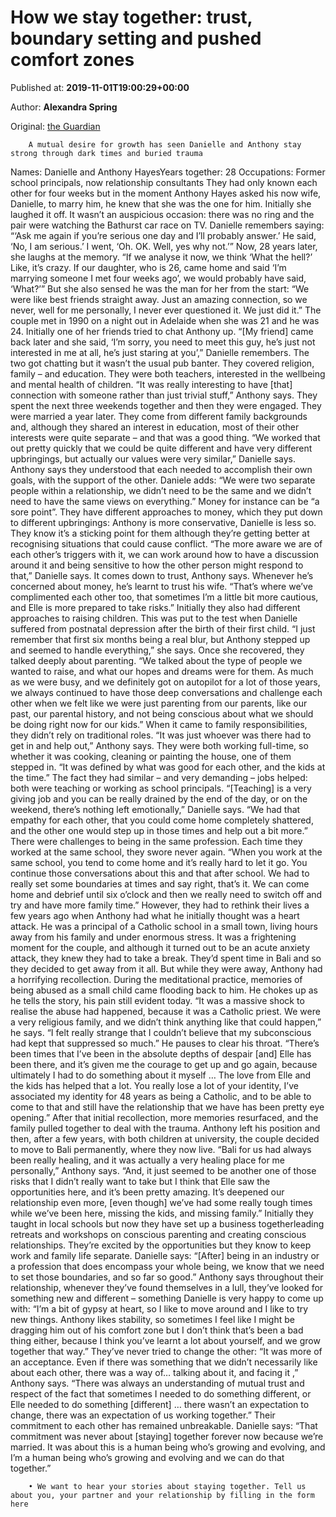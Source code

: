 
# How we stay together: trust, boundary setting and pushed comfort zones

Published at: **2019-11-01T19:00:29+00:00**

Author: **Alexandra Spring**

Original: [the Guardian](https://www.theguardian.com/lifeandstyle/2019/nov/02/how-we-stay-together-trust-boundary-setting-and-pushed-comfort-zones)


        A mutual desire for growth has seen Danielle and Anthony stay strong through dark times and buried trauma
      
Names: Danielle and Anthony HayesYears together: 28 Occupations: Former school principals, now relationship consultants
They had only known each other for four weeks but in the moment Anthony Hayes asked his now wife, Danielle, to marry him, he knew that she was the one for him.
Initially she laughed it off. It wasn’t an auspicious occasion: there was no ring and the pair were watching the Bathurst car race on TV. Danielle remembers saying: “‘Ask me again if you’re serious one day and I’ll probably answer.’ He said, ‘No, I am serious.’ I went, ‘Oh. OK. Well, yes why not.’”
Now, 28 years later, she laughs at the memory. “If we analyse it now, we think ‘What the hell?’ Like, it’s crazy. If our daughter, who is 26, came home and said ‘I’m marrying someone I met four weeks ago’, we would probably have said, ‘What?’”
But she also sensed he was the man for her from the start: “We were like best friends straight away. Just an amazing connection, so we never, well for me personally, I never ever questioned it. We just did it.”
The couple met in 1990 on a night out in Adelaide when she was 21 and he was 24. Initially one of her friends tried to chat Anthony up. “[My friend] came back later and she said, ‘I’m sorry, you need to meet this guy, he’s just not interested in me at all, he’s just staring at you’,” Danielle remembers.
The two got chatting but it wasn’t the usual pub banter. They covered religion, family – and education. They were both teachers, interested in the wellbeing and mental health of children. “It was really interesting to have [that] connection with someone rather than just trivial stuff,” Anthony says.
They spent the next three weekends together and then they were engaged. They were married a year later. They come from different family backgrounds and, although they shared an interest in education, most of their other interests were quite separate – and that was a good thing. “We worked that out pretty quickly that we could be quite different and have very different upbringings, but actually our values were very similar,” Danielle says. Anthony says they understood that each needed to accomplish their own goals, with the support of the other. Daniele adds: “We were two separate people within a relationship, we didn’t need to be the same and we didn’t need to have the same views on everything.”
Money for instance can be “a sore point”. They have different approaches to money, which they put down to different upbringings: Anthony is more conservative, Danielle is less so. They know it’s a sticking point for them although they’re getting better at recognising situations that could cause conflict. “The more aware we are of each other’s triggers with it, we can work around how to have a discussion around it and being sensitive to how the other person might respond to that,” Danielle says.
It comes down to trust, Anthony says. Whenever he’s concerned about money, he’s learnt to trust his wife. “That’s where we’ve complimented each other too, that sometimes I’m a little bit more cautious, and Elle is more prepared to take risks.”
Initially they also had different approaches to raising children. This was put to the test when Danielle suffered from postnatal depression after the birth of their first child. “I just remember that first six months being a real blur, but Anthony stepped up and seemed to handle everything,” she says.
Once she recovered, they talked deeply about parenting. “We talked about the type of people we wanted to raise, and what our hopes and dreams were for them. As much as we were busy, and we definitely got on autopilot for a lot of those years, we always continued to have those deep conversations and challenge each other when we felt like we were just parenting from our parents, like our past, our parental history, and not being conscious about what we should be doing right now for our kids.”
When it came to family responsibilities, they didn’t rely on traditional roles. “It was just whoever was there had to get in and help out,” Anthony says. They were both working full-time, so whether it was cooking, cleaning or painting the house, one of them stepped in. “It was defined by what was good for each other, and the kids at the time.”
The fact they had similar – and very demanding – jobs helped: both were teaching or working as school principals. “[Teaching] is a very giving job and you can be really drained by the end of the day, or on the weekend, there’s nothing left emotionally,” Danielle says. “We had that empathy for each other, that you could come home completely shattered, and the other one would step up in those times and help out a bit more.”
There were challenges to being in the same profession. Each time they worked at the same school, they swore never again. “When you work at the same school, you tend to come home and it’s really hard to let it go. You continue those conversations about this and that after school. We had to really set some boundaries at times and say right, that’s it. We can come home and debrief until six o’clock and then we really need to switch off and try and have more family time.”
However, they had to rethink their lives a few years ago when Anthony had what he initially thought was a heart attack. He was a principal of a Catholic school in a small town, living hours away from his family and under enormous stress. It was a frightening moment for the couple, and although it turned out to be an acute anxiety attack, they knew they had to take a break. They’d spent time in Bali and so they decided to get away from it all.
But while they were away, Anthony had a horrifying recollection. During the meditational practice, memories of being abused as a small child came flooding back to him. He chokes up as he tells the story, his pain still evident today. “It was a massive shock to realise the abuse had happened, because it was a Catholic priest. We were a very religious family, and we didn’t think anything like that could happen,” he says. “I felt really strange that I couldn’t believe that my subconscious had kept that suppressed so much.”
He pauses to clear his throat. “There’s been times that I’ve been in the absolute depths of despair [and] Elle has been there, and it’s given me the courage to get up and go again, because ultimately I had to do something about it myself … The love from Elle and the kids has helped that a lot. You really lose a lot of your identity, I’ve associated my identity for 48 years as being a Catholic, and to be able to come to that and still have the relationship that we have has been pretty eye opening.”
After that initial recollection, more memories resurfaced, and the family pulled together to deal with the trauma. Anthony left his position and then, after a few years, with both children at university, the couple decided to move to Bali permanently, where they now live. “Bali for us had always been really healing, and it was actually a very healing place for me personally,” Anthony says. “And, it just seemed to be another one of those risks that I didn’t really want to take but I think that Elle saw the opportunities here, and it’s been pretty amazing. It’s deepened our relationship even more, [even though] we’ve had some really tough times while we’ve been here, missing the kids, and missing family.”
Initially they taught in local schools but now they have set up a business togetherleading retreats and workshops on conscious parenting and creating conscious relationships. They’re excited by the opportunities but they know to keep work and family life separate. Danielle says: “[After] being in an industry or a profession that does encompass your whole being, we know that we need to set those boundaries, and so far so good.”
Anthony says throughout their relationship, whenever they’ve found themselves in a lull, they’ve looked for something new and different – something Danielle is very happy to come up with: “I’m a bit of gypsy at heart, so I like to move around and I like to try new things. Anthony likes stability, so sometimes I feel like I might be dragging him out of his comfort zone but I don’t think that’s been a bad thing either, because I think you’ve learnt a lot about yourself, and we grow together that way.”
They’ve never tried to change the other: “It was more of an acceptance. Even if there was something that we didn’t necessarily like about each other, there was a way of… talking about it, and facing it ,” Anthony says. “There was always an understanding of mutual trust and respect of the fact that sometimes I needed to do something different, or Elle needed to do something [different] … there wasn’t an expectation to change, there was an expectation of us working together.”
Their commitment to each other has remained unbreakable. Danielle says: “That commitment was never about [staying] together forever now because we’re married. It was about this is a human being who’s growing and evolving, and I’m a human being who’s growing and evolving and we can do that together.”

        • We want to hear your stories about staying together. Tell us about you, your partner and your relationship by filling in the form here
      
